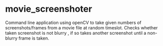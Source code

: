 # movie_screenshoter


Command line application using openCV to take given numbers of screenshots/frames from a movie file at random timeslot.
Checks whether taken screenshot is not blurry , if so takes another screenshot until a non-blurry frame is taken.



